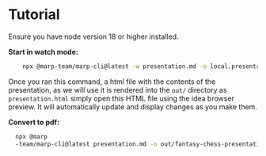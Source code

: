# Tutorial

Ensure you have node version 18 or higher installed.

**Start in watch mode:**
```sh
    npx @marp-team/marp-cli@latest -w presentation.md -o local.presentation.html
```

Once you ran this command, a html file with the contents of the presentation, as we will use it is rendered
into the `out/` directory as `presentation.html` simply open this HTML file using the idea browser preview. It will
automatically update and display changes as you make them.

**Convert to pdf:**
```sh
  npx @marp
  -team/marp-cli@latest presentation.md -o out/fantasy-chess-presentation.pdf
```
